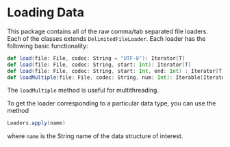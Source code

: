 # Loading Data #


This package contains all of the raw comma/tab separated file loaders. Each of the classes extends ```DelimitedFileLoader```. Each loader has the following basic functionality:
 
```Scala
def load(file: File, codec: String = "UTF-8"): Iterator[T] 
def load(file: File, codec: String, start: Int): Iterator[T]
def load(file: File, codec: String, start: Int, end: Int) : Iterator[T] 
def loadMultiple(file: File, codec: String, num: Int): Iterable[Iterator[T]] 
```

The ```loadMultiple``` method is useful for multithreading.

To get the loader corresponding to a particular data type, you can use the method

```Scala
Loaders.apply(name)
```

where ```name``` is the String name of the data structure of interest.